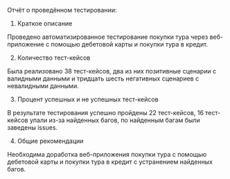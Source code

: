 Отчёт о проведённом тестировании:

1.	Краткое описание

Проведено автоматизированное тестирование покупки тура через веб-приложение с помощью дебетовой карты и покупки тура в кредит.

2. Количество тест-кейсов

Была реализовано 38 тест-кейсов, два из них позитивные сценарии с валидными данными и тридцать шесть негативных сценариев с невалидными данными.

3. Процент успешных и не успешных тест-кейсов

В результате тестирования успешно пройдены 22 тест-кейсов, 16 тест-кейсов упали из-за найденных багов, по найденным багам были заведены issues.

4. Общие рекомендации

Необходима доработка веб-приложения покупки тура с помощью дебетовой карты и покупки тура в кредит с устранением найденных багов.
